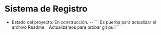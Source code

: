 <h1>Sistema de Registro</h1>

- Estado del proyecto: En construcción.
-- ´´´ Es puerba para actualizar el archivo Readme ``
  `` Actualizamos para probar git pull ´´ 
